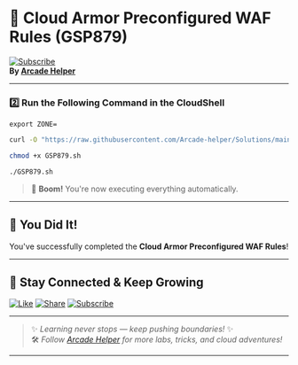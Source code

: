 
# 🚀 Cloud Armor Preconfigured WAF Rules (GSP879)  
[![Subscribe](https://img.shields.io/badge/Subscribe-YouTube-red?style=for-the-badge&logo=youtube)](https://www.youtube.com/@ArcadeHelper1418)  
**By [Arcade Helper](https://www.youtube.com/@ArcadeHelper1418)**

---

### 2️⃣ Run the Following Command in the CloudShell
```
export ZONE=
```
```bash
curl -O "https://raw.githubusercontent.com/Arcade-helper/Solutions/main/Cloud%20Armor%20Preconfigured%20WAF%20Rules/GSP879.sh"

chmod +x GSP879.sh

./GSP879.sh
```
> 🚀 **Boom!** You're now executing everything automatically.

---

## 🎉 You Did It!  
You've successfully completed the **Cloud Armor Preconfigured WAF Rules**!  

---

## 🌟 Stay Connected & Keep Growing

[![Like](https://img.shields.io/badge/Like-❤️-pink?style=for-the-badge)](https://www.youtube.com/@ArcadeHelper1418) 
[![Share](https://img.shields.io/badge/Share-🔁-blue?style=for-the-badge)](https://www.youtube.com/@ArcadeHelper1418) 
[![Subscribe](https://img.shields.io/badge/Subscribe-🔔-red?style=for-the-badge)](https://www.youtube.com/@ArcadeHelper1418)

---

> ✨ *Learning never stops — keep pushing boundaries!* ✨  
> 🛠️ *Follow [Arcade Helper](https://www.youtube.com/@ArcadeHelper1418) for more labs, tricks, and cloud adventures!*

---
